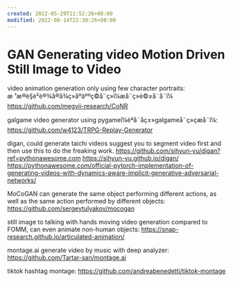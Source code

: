 ```yaml
---
created: 2022-05-29T11:52:26+08:00
modified: 2022-08-14T22:30:26+08:00
---
```


# GAN Generating video Motion Driven Still Image to Video

video animation generation only using few character portraits: æ ¹æ®è§è²è®¾å®å¾ç»åºäººç©å¨ç»ï¼æå¨ç»é©±å¨å¨ï¼
https://github.com/megvii-research/CoNR

galgame video generator using pygameï¼èªå¨åç±»galgameå¨ç»çæå¨ï¼:
https://github.com/w4123/TRPG-Replay-Generator

digan, could generate taichi videos
suggest you to segment video first and then use this to do the freaking work.
https://github.com/sihyun-yu/digan?ref=pythonawesome.com
https://sihyun-yu.github.io/digan/
https://pythonawesome.com/official-pytorch-implementation-of-generating-videos-with-dynamics-aware-implicit-generative-adversarial-networks/

MoCoGAN can generate the same object performing different actions, as well as the same action performed by different objects:
https://github.com/sergeytulyakov/mocogan

still image to talking with hands moving video generation compared to FOMM, can even animate non-human objects:
https://snap-research.github.io/articulated-animation/

montage.ai generate video by music with deep analyzer:
https://github.com/Tartar-san/montage.ai

tiktok hashtag montage: 
https://github.com/andreabenedetti/tiktok-montage
